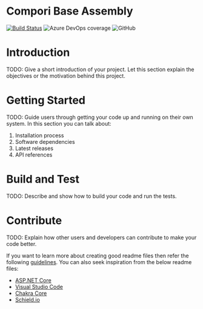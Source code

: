 Compori Base Assembly
=====================
[![Build Status](https://dev.azure.com/compori/public-dotnet/_apis/build/status/base-dev?branchName=master)](https://dev.azure.com/compori/public-dotnet/_build/latest?definitionId=18&branchName=master)
![Azure DevOps coverage](https://img.shields.io/azure-devops/coverage/compori/public-dotnet/18)
![GitHub](https://img.shields.io/github/license/compori/dotnet-base)

# Introduction 
TODO: Give a short introduction of your project. Let this section explain the objectives or the motivation behind this project. 

# Getting Started
TODO: Guide users through getting your code up and running on their own system. In this section you can talk about:
1.	Installation process
2.	Software dependencies
3.	Latest releases
4.	API references

# Build and Test
TODO: Describe and show how to build your code and run the tests. 

# Contribute
TODO: Explain how other users and developers can contribute to make your code better. 

If you want to learn more about creating good readme files then refer the following [guidelines](https://www.visualstudio.com/en-us/docs/git/create-a-readme). You can also seek inspiration from the below readme files:
- [ASP.NET Core](https://github.com/aspnet/Home)
- [Visual Studio Code](https://github.com/Microsoft/vscode)
- [Chakra Core](https://github.com/Microsoft/ChakraCore)
- [Schield.io](https://shields.io/category/build)
